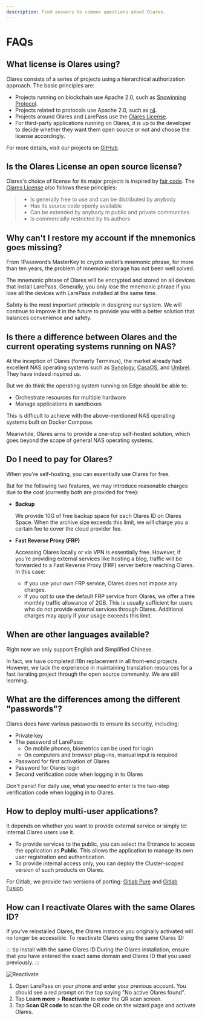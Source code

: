 ```yaml
---
description: Find answers to common questions about Olares.
---
```

# FAQs

## What license is Olares using?

Olares consists of a series of projects using a hierarchical authorization approach. The basic principles are:

- Projects running on blockchain use Apache 2.0, such as [Snowinning Protocol](https://github.com/beclab/terminusdid-contract-system).
- Projects related to protocols use Apache 2.0, such as [r4](https://github.com/beclab/r4).
- Projects around Olares and LarePass use the [Olares License](https://github.com/beclab/Olares/blob/main/LICENSE.md).
- For third-party applications running on Olares, it is up to the developer to decide whether they want them open source or not and choose the license accordingly.

For more details, visit our projects on [GitHub](https://github.com/beclab).

## Is the Olares License an open source license?

Olares's choice of license for its major projects is inspired by [fair code](https://faircode.io/). The [Olares License](https://github.com/beclab/Olares/blob/main/LICENSE.md) also follows these principles:

> - Is generally free to use and can be distributed by anybody
> - Has its source code openly available
> - Can be extended by anybody in public and private communities
> - Is commercially restricted by its authors

## Why can't I restore my account if the mnemonics goes missing?

From 1Password’s MasterKey to crypto wallet’s mnemonic phrase, for more than ten years, the problem of mnemonic storage has not been well solved.

The mnemonic phrase of Olares will be encrypted and stored on all devices that install LarePass. Generally, you only lose the mnemonic phrase if you lose all the devices with LarePass installed at the same time.

Safety is the most important principle in designing our system. We will continue to improve it in the future to provide you with a better solution that balances convenience and safety.

## Is there a difference between Olares and the current operating systems running on NAS?

At the inception of Olares (formerly Terminus), the market already had excellent NAS operating systems such as [Synology](https://www.synology.com/en-global/dsm/packages), [CasaOS](https://github.com/IceWhaleTech/CasaOS), and [Umbrel](https://github.com/getumbrel/umbrel). They have indeed inspired us.

But we do think the operating system running on Edge should be able to:

- Orchestrate resources for multiple hardware
- Manage applications in sandboxes

This is difficult to achieve with the above-mentioned NAS operating systems built on Docker Compose.

Meanwhile, Olares aims to provide a one-stop self-hosted solution, which goes beyond the scope of general NAS operating systems.

## Do I need to pay for Olares?

When you're self-hosting, you can essentially use Olares for free.

But for the following two features, we may introduce reasonable charges due to the cost (currently both are provided for free):

- **Backup**

  We provide 10G of free backup space for each Olares ID on Olares Space. When the archive size exceeds this limit, we will charge you a certain fee to cover the cloud provider fee.

- **Fast Reverse Proxy (FRP)**

   Accessing Olares locally or via VPN is essentially free. However, if you’re providing external services like hosting a blog, traffic will be forwarded to a Fast Reverse Proxy (FRP) server before reaching Olares. In this case:

   - If you use your own FRP service, Olares does not impose any charges.
   - If you opt to use the default FRP service from Olares, we offer a free monthly traffic allowance of 2GB. This is usually sufficient for users who do not provide external services through Olares. Additional charges may apply if your usage exceeds this limit.

## When are other languages available?

Right now we only support English and Simplified Chinese.

In fact, we have completed i18n replacement in all front-end projects. However, we lack the experience in maintaining translation resources for a fast iterating project through the open source community. We are still learning.

## What are the differences among the different "passwords"?

Olares does have various passwords to ensure its security, including:

- Private key
- The password of LarePass:
    - On mobile phones, biometrics can be used for login
    - On computers and browser plug-ins, manual input is required
- Password for first activation of Olares
- Password for Olares login
- Second verification code when logging in to Olares

Don't panic! For daily use, what you need to enter is the two-step verification code when logging in to Olares.

## How to deploy multi-user applications?

It depends on whether you want to provide external service or simply let internal Olares users use it.

- To provide services to the public, you can select the Entrance to access the application as **Public**. This allows the application to manage its own user registration and authentication.
- To provide internal access only, you can deploy the Cluster-scoped version of such products on Olares.

For Gitlab, we provide two versions of porting: [Gitlab Pure](https://github.com/beclab/apps/tree/main/gitlabpure) and [Gitlab Fusion](https://github.com/RLovelett/gitlab-fusion).

## How can I reactivate Olares with the same Olares ID?

If you've reinstalled Olares, the Olares instance you originally activated will no longer be accessible. To reactivate Olares using the same Olares ID:

::: tip Install with the same Olares ID
During the Olares installation, ensure that you have entered the exact same domain and Olares ID that you used previously. 
:::

![Reactivate](/images/manual/help/reactivate.png)

  1. Open LarePass on your phone and enter your previous account. You should see a red prompt on the top saying "No active Olares found".
  2. Tap **Learn more** > **Reactivate** to enter the QR scan screen.
  3. Tap **Scan QR code** to scan the QR code on the wizard page and activate Olares.
